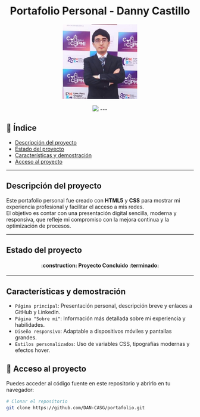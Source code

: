 <h1 align="center">Portafolio Personal - Danny Castillo </h1>  

<p align="center">  
<img src="./assets/Imagen.jpg" width="200px" alt="Foto de Danny Castillo cruzado de brazos">  
</p>  

<p align="center">  
<img src="https://img.shields.io/badge/STATUS-COMPLETO-green">  
---

## 📑 Índice  
- [Descripción del proyecto](#descripción-del-proyecto)  
- [Estado del proyecto](#estado-del-proyecto)  
- [Características y demostración](#características-y-demostración)  
- [Acceso al proyecto](#acceso-al-proyecto)  
---

## Descripción del proyecto  
Este portafolio personal fue creado con **HTML5** y **CSS** para mostrar mi experiencia profesional y facilitar el acceso a mis redes.  
El objetivo es contar con una presentación digital sencilla, moderna y responsiva, que refleje mi compromiso con la mejora continua y la optimización de procesos.  

---

## Estado del proyecto  
<h4 align="center">  
:construction: Proyecto Concluido :terminado:  
</h4>  

---

## Características y demostración  
- `Página principal`: Presentación personal, descripción breve y enlaces a GitHub y LinkedIn.  
- `Página "Sobre mí"`: Información más detallada sobre mi experiencia y habilidades.  
- `Diseño responsivo`: Adaptable a dispositivos móviles y pantallas grandes.  
- `Estilos personalizados`: Uso de variables CSS, tipografías modernas y efectos hover.   

## 📁 Acceso al proyecto  
Puedes acceder al código fuente en este repositorio y abrirlo en tu navegador:  
```bash
# Clonar el repositorio
git clone https://github.com/DAN-CASG/portafolio.git


